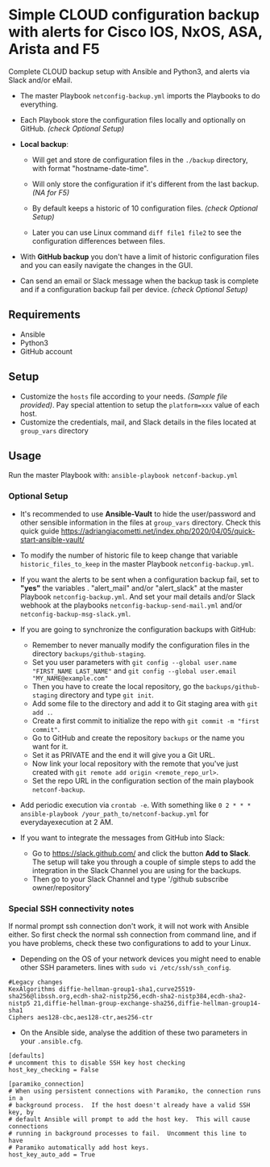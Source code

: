 # Simple CLOUD configuration backup with alerts for Cisco IOS, NxOS, ASA, Arista and F5

Complete CLOUD backup setup with Ansible and Python3, and alerts via Slack and/or eMail.

 
- The master Playbook ``netconfig-backup.yml`` imports the Playbooks to do everything.

- Each Playbook store the configuration files locally and optionally on GitHub. *(check Optional Setup)*

- **Local backup**:
    - Will get and store de configuration files in the ``./backup`` directory, with format "hostname-date-time".

    - Will only store the configuration if it's different from the last backup. *(NA for F5)*

    - By default keeps a historic of 10 configuration files. *(check Optional Setup)*
    
    - Later you can use Linux command ``diff file1 file2`` to see the configuration differences between files.

- With **GitHub backup** you don't have a limit of historic configuration files and you can easily navigate the changes in the GUI.

- Can send an email or Slack message when the backup task is complete and if a configuration backup fail per device. *(check Optional Setup)*

## Requirements
- Ansible
- Python3
- GitHub account

## Setup
- Customize the ``hosts`` file according to your needs. *(Sample file provided)*.
Pay special attention to setup the ``platform=xxx`` value of each host.
- Customize the credentials, mail, and Slack details in the files located at ``group_vars`` directory 

## Usage

Run the master Playbook with: ``ansible-playbook netconf-backup.yml``

### Optional Setup

- It's recommended to use **Ansible-Vault** to hide the user/password and other sensible information in the files at ``group_vars`` directory.
 Check this quick guide https://adriangiacometti.net/index.php/2020/04/05/quick-start-ansible-vault/
 
- To modify the number of historic file to keep change that variable ``historic_files_to_keep`` in the master Playbook ``netconfig-backup.yml``.

- If you want the alerts to be sent when a configuration backup fail, set to **"yes"** the variables .
"alert_mail" and/or "alert_slack" at the master Playbook ``netconfig-backup.yml``. And set your mail details and/or Slack webhook at the
playbooks ``netconfig-backup-send-mail.yml`` and/or ``netconfig-backup-msg-slack.yml``.

- If you are going to synchronize the configuration backups with GitHub:
    - Remember to never manually modify the configuration files in the directory ``backups/github-staging``.
    - Set you user parameters with ``git config --global user.name "FIRST_NAME LAST_NAME"`` and 
    ``git config --global user.email "MY_NAME@example.com"``
    - Then you have to create the local repository, go the ``backups/github-staging`` directory and type ``git init``.
    - Add some file to the directory and add it to Git staging area with ``git add .``.
    - Create a first commit to initialize the repo with ``git commit -m "first commit"``.
    - Go to GitHub and create the repository ``backups`` or the name you want for it.
    - Set it as PRIVATE and the end it will give you a Git URL.
    - Now link your local repository with the remote that you've just created with ``git remote add origin <remote_repo_url>``.
    - Set the repo URL in the configuration section of the main playbook ``netconf-backup``.
- Add periodic execution via ``crontab -e``. With something like 
``0 2 * * * ansible-playbook /your_path_to/netconf-backup.yml``
for everydayexecution at 2 AM.

- If you want to integrate the messages from GitHub into Slack:
    - Go to https://slack.github.com/ and click the button **Add to Slack**. The setup
    will take you through a couple of simple steps to add the integration in the Slack
    Channel you are using for the backups.
    - Then go to your Slack Channel and type '/github subscribe owner/repository'
    

### Special SSH connectivity notes

If normal prompt ssh connection don't work, it will not work with Ansible either. So first check 
the normal ssh connection from command line, and if you have problems, check these
two configurations to add to your Linux.

- Depending on the OS of your network devices you might need to enable other SSH parameters.
lines with ``sudo vi /etc/ssh/ssh_config``.

``` 
#Legacy changes
KexAlgorithms diffie-hellman-group1-sha1,curve25519-sha256@libssh.org,ecdh-sha2-nistp256,ecdh-sha2-nistp384,ecdh-sha2-nistp5 21,diffie-hellman-group-exchange-sha256,diffie-hellman-group14-sha1
Ciphers aes128-cbc,aes128-ctr,aes256-ctr
```

- On the Ansible side, analyse the addition of these two parameters in your ``.ansible.cfg``.

```
[defaults]
# uncomment this to disable SSH key host checking
host_key_checking = False

[paramiko_connection]
# When using persistent connections with Paramiko, the connection runs in a
# background process.  If the host doesn't already have a valid SSH key, by
# default Ansible will prompt to add the host key.  This will cause connections
# running in background processes to fail.  Uncomment this line to have
# Paramiko automatically add host keys.
host_key_auto_add = True
```
